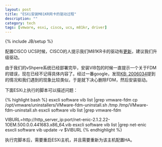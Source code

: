 ```yaml
---
layout: post
title: "ESXi安装M81KR网卡的驱动过程"
description: ""
category: tech
tags: [vmware, esxi, cisco, ucs, m81kr, driver]
---
```

{% include JB/setup %}

配置CISCO UCS时候，CISCO的人提示我们M81KR卡的驱动有[更新](https://my.vmware.com/web/vmware/details/dt_esx50_cisco_enic_21222/dHRAYnRAanBiZHAlZA==)，建议我们升级驱动。

由于我们的vShpere系统已经部署完毕，安装VIB包的时候一直提示一个关于FDM的错误，现在已经不记得具体内容了。经过一番google，发现[KB: 2006034](http://kb.vmware.com/selfservice/microsites/search.do?cmd=displayKC&docType=kc&externalId=2006034&sliceId=1&docTypeID=DT_KB_1_1&dialogID=294834206&stateId=1%200%20297722481)提到的情况和我们遇到的现象比较类似，于是就下决心删除FDM，然后安装驱动。

下面ESXi上执行的脚本可以描述问题：

{% highlight bash %}
esxcli software vib list |grep vmware-fdm
cp /opt/vmware/uninstallers/VMware-fdm-uninstall.sh /tmp
/tmp/VMware-fdm-uninstall.sh
esxcli software vib list |grep vmware-fdm

VIBURL=http://http_server_ip:port/net-enic-2.1.2.22-1OEM.500.0.0.441683.x86_64.vib
esxcli software vib list |grep net-enic
esxcli software vib update -v $VIBURL
{% endhighlight %}

执行完脚本后，需要重启ESXi主机，并且需要重新为该主机配置HA。
